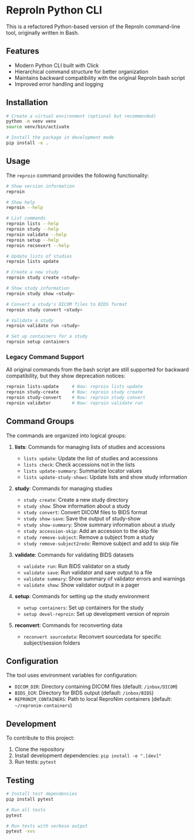 # ReproIn Python CLI

This is a refactored Python-based version of the ReproIn command-line tool, originally written in Bash.

## Features

- Modern Python CLI built with Click
- Hierarchical command structure for better organization
- Maintains backward compatibility with the original ReproIn bash script
- Improved error handling and logging

## Installation

```bash
# Create a virtual environment (optional but recommended)
python -m venv venv
source venv/bin/activate

# Install the package in development mode
pip install -e .
```

## Usage

The `reproin` command provides the following functionality:

```bash
# Show version information
reproin

# Show help
reproin --help

# List commands
reproin lists --help
reproin study --help
reproin validate --help
reproin setup --help
reproin reconvert --help

# Update lists of studies
reproin lists update

# Create a new study
reproin study create <study>

# Show study information
reproin study show <study>

# Convert a study's DICOM files to BIDS format
reproin study convert <study>

# Validate a study
reproin validate run <study>

# Set up containers for a study
reproin setup containers
```

### Legacy Command Support

All original commands from the bash script are still supported for backward compatibility, but they show deprecation notices:

```bash
reproin lists-update     # Now: reproin lists update
reproin study-create     # Now: reproin study create
reproin study-convert    # Now: reproin study convert
reproin validator        # Now: reproin validate run
```

## Command Groups

The commands are organized into logical groups:

1. **lists**: Commands for managing lists of studies and accessions
   - `lists update`: Update the list of studies and accessions
   - `lists check`: Check accessions not in the lists
   - `lists update-summary`: Summarize locator values
   - `lists update-study-shows`: Update lists and show study information

2. **study**: Commands for managing studies
   - `study create`: Create a new study directory
   - `study show`: Show information about a study
   - `study convert`: Convert DICOM files to BIDS format
   - `study show-save`: Save the output of study-show
   - `study show-summary`: Show summary information about a study
   - `study accession-skip`: Add an accession to the skip file
   - `study remove-subject`: Remove a subject from a study
   - `study remove-subject2redo`: Remove subject and add to skip file

3. **validate**: Commands for validating BIDS datasets
   - `validate run`: Run BIDS validator on a study
   - `validate save`: Run validator and save output to a file
   - `validate summary`: Show summary of validator errors and warnings
   - `validate show`: Show validator output in a pager

4. **setup**: Commands for setting up the study environment
   - `setup containers`: Set up containers for the study
   - `setup devel-reproin`: Set up development version of reproin

5. **reconvert**: Commands for reconverting data
   - `reconvert sourcedata`: Reconvert sourcedata for specific subject/session folders

## Configuration

The tool uses environment variables for configuration:

- `DICOM_DIR`: Directory containing DICOM files (default: `/inbox/DICOM`)
- `BIDS_DIR`: Directory for BIDS output (default: `/inbox/BIDS`)
- `REPRONIM_CONTAINERS`: Path to local ReproNim containers (default: `~/repronim-containers`)

## Development

To contribute to this project:

1. Clone the repository
2. Install development dependencies: `pip install -e ".[dev]"`
3. Run tests: `pytest`

## Testing

```bash
# Install test dependencies
pip install pytest

# Run all tests
pytest

# Run tests with verbose output
pytest -xvs
```